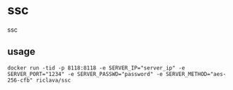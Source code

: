 # ssc
ssc

## usage
```
docker run -tid -p 8118:8118 -e SERVER_IP="server_ip" -e SERVER_PORT="1234" -e SERVER_PASSWD="password" -e SERVER_METHOD="aes-256-cfb" riclava/ssc
```
